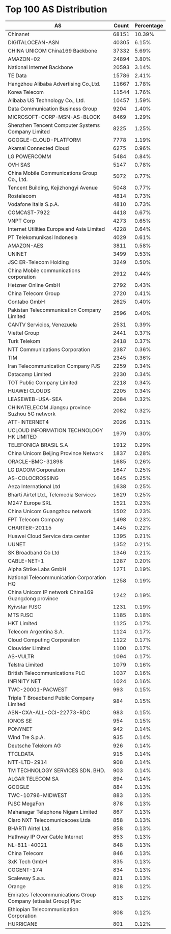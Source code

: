 # Top 100 AS Distribution
| AS | Count | Percentage |
|----|----|----|
| Chinanet | 68151 | 10.39% |
| DIGITALOCEAN-ASN | 40305 | 6.15% |
| CHINA UNICOM China169 Backbone | 37332 | 5.69% |
| AMAZON-02 | 24894 | 3.80% |
| National Internet Backbone | 20593 | 3.14% |
| TE Data | 15786 | 2.41% |
| Hangzhou Alibaba Advertising Co.,Ltd. | 11667 | 1.78% |
| Korea Telecom | 11544 | 1.76% |
| Alibaba US Technology Co., Ltd. | 10457 | 1.59% |
| Data Communication Business Group | 9204 | 1.40% |
| MICROSOFT-CORP-MSN-AS-BLOCK | 8469 | 1.29% |
| Shenzhen Tencent Computer Systems Company Limited | 8225 | 1.25% |
| GOOGLE-CLOUD-PLATFORM | 7778 | 1.19% |
| Akamai Connected Cloud | 6275 | 0.96% |
| LG POWERCOMM | 5484 | 0.84% |
| OVH SAS | 5147 | 0.78% |
| China Mobile Communications Group Co., Ltd. | 5072 | 0.77% |
| Tencent Building, Kejizhongyi Avenue | 5048 | 0.77% |
| Rostelecom | 4814 | 0.73% |
| Vodafone Italia S.p.A. | 4810 | 0.73% |
| COMCAST-7922 | 4418 | 0.67% |
| VNPT Corp | 4273 | 0.65% |
| Internet Utilities Europe and Asia Limited | 4228 | 0.64% |
| PT Telekomunikasi Indonesia | 4029 | 0.61% |
| AMAZON-AES | 3811 | 0.58% |
| UNINET | 3499 | 0.53% |
| JSC ER-Telecom Holding | 3249 | 0.50% |
| China Mobile communications corporation | 2912 | 0.44% |
| Hetzner Online GmbH | 2792 | 0.43% |
| China Telecom Group | 2720 | 0.41% |
| Contabo GmbH | 2625 | 0.40% |
| Pakistan Telecommunication Company Limited | 2596 | 0.40% |
| CANTV Servicios, Venezuela | 2531 | 0.39% |
| Viettel Group | 2441 | 0.37% |
| Turk Telekom | 2418 | 0.37% |
| NTT Communications Corporation | 2387 | 0.36% |
| TIM | 2345 | 0.36% |
| Iran Telecommunication Company PJS | 2259 | 0.34% |
| Datacamp Limited | 2230 | 0.34% |
| TOT Public Company Limited | 2218 | 0.34% |
| HUAWEI CLOUDS | 2205 | 0.34% |
| LEASEWEB-USA-SEA | 2084 | 0.32% |
| CHINATELECOM Jiangsu province Suzhou 5G network | 2082 | 0.32% |
| ATT-INTERNET4 | 2026 | 0.31% |
| UCLOUD INFORMATION TECHNOLOGY HK LIMITED | 1979 | 0.30% |
| TELEFONICA BRASIL S.A | 1912 | 0.29% |
| China Unicom Beijing Province Network | 1837 | 0.28% |
| ORACLE-BMC-31898 | 1685 | 0.26% |
| LG DACOM Corporation | 1647 | 0.25% |
| AS-COLOCROSSING | 1645 | 0.25% |
| Aeza International Ltd | 1638 | 0.25% |
| Bharti Airtel Ltd., Telemedia Services | 1629 | 0.25% |
| M247 Europe SRL | 1521 | 0.23% |
| China Unicom Guangzhou network | 1502 | 0.23% |
| FPT Telecom Company | 1498 | 0.23% |
| CHARTER-20115 | 1445 | 0.22% |
| Huawei Cloud Service data center | 1395 | 0.21% |
| UUNET | 1352 | 0.21% |
| SK Broadband Co Ltd | 1346 | 0.21% |
| CABLE-NET-1 | 1287 | 0.20% |
| Alpha Strike Labs GmbH | 1271 | 0.19% |
| National Telecommunication Corporation HQ | 1258 | 0.19% |
| China Unicom IP network China169 Guangdong province | 1242 | 0.19% |
| Kyivstar PJSC | 1231 | 0.19% |
| MTS PJSC | 1185 | 0.18% |
| HKT Limited | 1125 | 0.17% |
| Telecom Argentina S.A. | 1124 | 0.17% |
| Cloud Computing Corporation | 1122 | 0.17% |
| Clouvider Limited | 1100 | 0.17% |
| AS-VULTR | 1094 | 0.17% |
| Telstra Limited | 1079 | 0.16% |
| British Telecommunications PLC | 1037 | 0.16% |
| INFINITY NET | 1024 | 0.16% |
| TWC-20001-PACWEST | 993 | 0.15% |
| Triple T Broadband Public Company Limited | 984 | 0.15% |
| ASN-CXA-ALL-CCI-22773-RDC | 983 | 0.15% |
| IONOS SE | 954 | 0.15% |
| PONYNET | 942 | 0.14% |
| Wind Tre S.p.A. | 935 | 0.14% |
| Deutsche Telekom AG | 926 | 0.14% |
| TTCLDATA | 915 | 0.14% |
| NTT-LTD-2914 | 908 | 0.14% |
| TM TECHNOLOGY SERVICES SDN. BHD. | 903 | 0.14% |
| ALGAR TELECOM SA | 894 | 0.14% |
| GOOGLE | 884 | 0.13% |
| TWC-10796-MIDWEST | 883 | 0.13% |
| PJSC MegaFon | 878 | 0.13% |
| Mahanagar Telephone Nigam Limited | 867 | 0.13% |
| Claro NXT Telecomunicacoes Ltda | 858 | 0.13% |
| BHARTI Airtel Ltd. | 858 | 0.13% |
| Hathway IP Over Cable Internet | 853 | 0.13% |
| NL-811-40021 | 848 | 0.13% |
| China Telecom | 846 | 0.13% |
| 3xK Tech GmbH | 835 | 0.13% |
| COGENT-174 | 834 | 0.13% |
| Scaleway S.a.s. | 821 | 0.13% |
| Orange | 818 | 0.12% |
| Emirates Telecommunications Group Company (etisalat Group) Pjsc | 813 | 0.12% |
| Ethiopian Telecommunication Corporation | 808 | 0.12% |
| HURRICANE | 801 | 0.12% |
